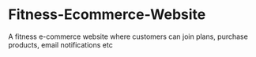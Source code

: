 # Fitness-Ecommerce-Website
A fitness e-commerce website where customers can join plans, purchase products, email notifications etc
